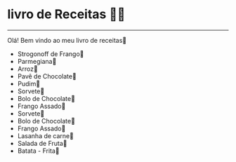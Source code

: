 # **livro de Receitas** :man_cook:

---

Olá! Bem vindo ao meu livro de receitas:wave:

- Strogonoff de Frango:chicken:
- Parmegiana:meat_on_bone:
- Arroz:rice:
- Pavê de Chocolate:chocolate_bar:
- Pudim:custard:
- Sorvete:ice_cream:
- Bolo de Chocolate:birthday:
- Frango Assado:rooster:
- Sorvete🍨
- Bolo de Chocolate🎂
- Frango Assado🐓
- Lasanha de carne:shallow_pan_of_food:
- Salada de Fruta:green_salad:
- Batata - Frita:fries: